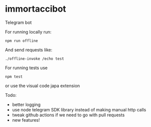 # immortaccibot

Telegram bot

For running locally run:
```
npm run offline
```
And send requests like:
```
./offline-invoke /echo test
```
For running tests use 
```
npm test
``` 
or use the visual code japa extension

Todo:

-   better logging
-   use node telegram SDK library instead of making manual http calls
-   tweak github actions if we need to go with pull requests
-   new features!
